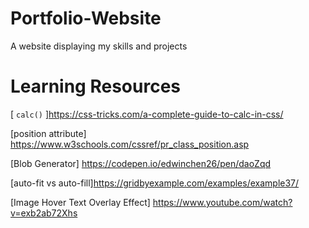 # Portfolio-Website
A website displaying my skills and projects


# Learning Resources 

[ `calc()` ]https://css-tricks.com/a-complete-guide-to-calc-in-css/

[position attribute] https://www.w3schools.com/cssref/pr_class_position.asp

[Blob Generator] https://codepen.io/edwinchen26/pen/daoZqd

[auto-fit vs auto-fill]https://gridbyexample.com/examples/example37/

[Image Hover Text Overlay Effect] https://www.youtube.com/watch?v=exb2ab72Xhs
